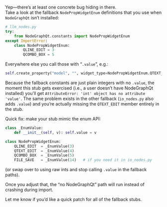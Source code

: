 Yep—there’s at least one concrete bug hiding in there.  
Take a look at the fallback `NodePropWidgetEnum` definitions that you use when `NodeGraphQt` isn’t installed:

```python
# llm_nodes.py
try:
    from NodeGraphQt.constants import NodePropWidgetEnum
except ImportError:
    class NodePropWidgetEnum:
        QLINE_EDIT = 3
        QCOMBO_BOX = 5
```

Everywhere else you call those with “`.value`”, e.g.:

```python
self.create_property("model", "", widget_type=NodePropWidgetEnum.QTEXT_EDIT.value)
```

Because the fallback constants are just plain integers with no `.value`, the moment this stub gets exercised (i.e., a user doesn’t have NodeGraphQt installed) you’ll get `AttributeError: 'int' object has no attribute 'value'`. The same problem exists in the other fallback (`io_nodes.py` also adds `.value`) and you’re actually missing the `QTEXT_EDIT` member entirely in the stub.  

Quick fix: make your stub mimic the enum API:

```python
class _EnumValue:
    def __init__(self, v): self.value = v

class NodePropWidgetEnum:
    QLINE_EDIT  = _EnumValue(3)
    QTEXT_EDIT  = _EnumValue(4)
    QCOMBO_BOX  = _EnumValue(5)
    FILE_SAVE   = _EnumValue(14)   # if you need it in io_nodes.py
```

(or swap over to using raw ints and stop calling `.value` in the fallback paths).

Once you adjust that, the “no NodeGraphQt” path will run instead of crashing during import.

Let me know if you’d like a quick patch for all of the fallback stubs.
